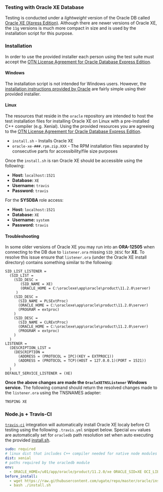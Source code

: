 ### Testing with Oracle XE Database
Testing is conducted under a _lightweight_ version of the Oracle DB called [Oracle XE (Xpress Edition)](https://www.oracle.com/database/technologies/appdev/xe.html). Although there are newer versions of Oracle XE, the `11g` versions is much more compact in size and is used by the installation script for this purpose.

### Installation
In order to use the provided installer each person using the test suite must accept the [OTN License Agreement for Oracle Database Express Edition](https://www.oracle.com/downloads/licenses/database-11g-express-license.html).

#### Windows
The installation script is not intended for Windows users. However, the [installation instructions provided by Oracle](https://www.oracle.com/database/technologies/appdev/xe/quickstart.html) are fairly simple using their provided installer.

#### Linux
The resources that reside in the `oracle` repository are intended to host the test installation files for installing Oracle XE on Linux with a pre-installed C++ compiler (e.g. Xenial). Using the provided resources you are agreeing to the [OTN License Agreement for Oracle Database Express Edition](https://www.oracle.com/downloads/licenses/database-11g-express-license.html).

- `install.sh` - Installs Oracle XE
- `oracle-xe-###.rpm.zip.XXX` - The RPM installation files separated by consecutive parts for accessibility/file size purposes

Once the `install.sh` is ran Oracle XE should be accessible using the following:

- __Host:__ `localhost:1521`
- __Database:__ `XE`
- __Username:__ `travis`
- __Password:__ `travis`

For the __SYSDBA__ role access:

- __Host:__ `localhost:1521`
- __Database:__ `XE`
- __Username:__ `system`
- __Password:__ `travis`

#### Troubleshooting
In some older versions of Oracle XE you may run into an __ORA-12505__ when connecting to the DB due to `listener.ora` missing `SID_DESC` for __XE__. To resolve this issue ensure that `listener.ora` (under the Oracle XE install directory) contains something similar to the following:

```tns
SID_LIST_LISTENER =
  (SID_LIST =
    (SID_DESC =
       (SID_NAME = XE)
       (ORACLE_HOME = C:\oraclexe\app\oracle\product\11.2.0\server)
     )
    (SID_DESC =
      (SID_NAME = PLSExtProc)
      (ORACLE_HOME = C:\oraclexe\app\oracle\product\11.2.0\server)
      (PROGRAM = extproc)
    )
    (SID_DESC =
      (SID_NAME = CLRExtProc)
      (ORACLE_HOME = C:\oraclexe\app\oracle\product\11.2.0\server)
      (PROGRAM = extproc)
    )
  )
LISTENER =
  (DESCRIPTION_LIST =
    (DESCRIPTION =
      (ADDRESS = (PROTOCOL = IPC)(KEY = EXTPROC1))
      (ADDRESS = (PROTOCOL = TCP)(HOST = 127.0.0.1)(PORT = 1521))
    )
  )
DEFAULT_SERVICE_LISTENER = (XE)
```

__Once the above changes are made the `OracleXETNSListener` Windows service.__ The following comand should return the resolved changes made to the `listener.ora` using the TNSNAMES adapter:

```cmd
TNSPING XE
```


### Node.js + Travis-CI
[`travis-ci`](https://travis-ci.com/) integration will automatically install Oracle XE localy before CI testing using the following  `.travis.yml` snippet below. Special `env` values are automatically set for `oracledb` path resolution set when auto executing the provided [install.sh](https://raw.githubusercontent.com/ugate/repo/master/oracle/install.sh).

```yaml
sudo: required
# linux dist that includes C++ compiler needed for native node modules
dist: xenial
# paths required by the oracledb module
env:
  - ORACLE_HOME=/u01/app/oracle/product/11.2.0/xe ORACLE_SID=XE OCI_LIB_DIR=/u01/app/oracle/product/11.2.0/xe/lib LD_LIBRARY_PATH=/u01/app/oracle/product/11.2.0/xe/lib
before_install:
  - wget https://raw.githubusercontent.com/ugate/repo/master/oracle/install.sh
  - bash ./install.sh
```
